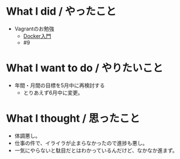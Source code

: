 # What I did / やったこと
- Vagrantのお勉強
  - [Docker入門](http://dotinstall.com/lessons/basic_docker)
  - #9

# What I want to do / やりたいこと
- 年間・月間の目標を5月中に再検討する
  - とりあえず6月中に変更。

# What I thought / 思ったこと
- 体調悪し。
- 仕事の件で、イライラが止まらなかったので進捗も悪し。
- 一気にやらないと駄目だとはわかっているんだけど、なかなか進まず。
